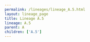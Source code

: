 ```yaml
---
permalink: /lineages/lineage_A.5.html
layout: lineage_page
title: Lineage A.5
lineage: A.5
parent: A
children: ['A.5']
---
```

